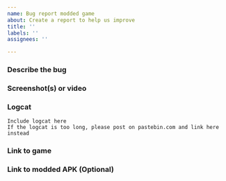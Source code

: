 ```yaml
---
name: Bug report modded game
about: Create a report to help us improve
title: ''
labels: ''
assignees: ''

---
```


<!-- Replace the bracketed [...] placeholders with your own information. -->
<!-- Failure to fill out details will result the issue being closed, with or without notice! -->

### Describe the bug
<!-- [A clear and concise description of what the bug is.] -->

### Screenshot(s) or video
<!-- [If applicable, add screenshots or video to help explain your problem.] -->

### Logcat
<!-- [LOGCAT IS VERY IMPORTANT SO WE CAN EASLY SEE WHAT WENT WRONG] -->

```
Include logcat here
If the logcat is too long, please post on pastebin.com and link here instead
```

### Link to game
<!-- [Link to PlayStore, APKPure or similar] -->

### Link to modded APK (Optional)
<!-- [If applicable, link your modded APK here. Recommended if you contact me private] -->
